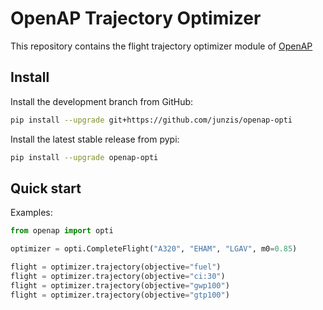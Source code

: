 # OpenAP Trajectory Optimizer

This repository contains the flight trajectory optimizer module of [OpenAP](https://github.com/junzis/openap)

## Install

Install the development branch from GitHub:

```sh
pip install --upgrade git+https://github.com/junzis/openap-opti
```

Install the latest stable release from pypi:

```sh
pip install --upgrade openap-opti
```

## Quick start

Examples:

```python
from openap import opti

optimizer = opti.CompleteFlight("A320", "EHAM", "LGAV", m0=0.85)

flight = optimizer.trajectory(objective="fuel")
flight = optimizer.trajectory(objective="ci:30")
flight = optimizer.trajectory(objective="gwp100")
flight = optimizer.trajectory(objective="gtp100")
```
